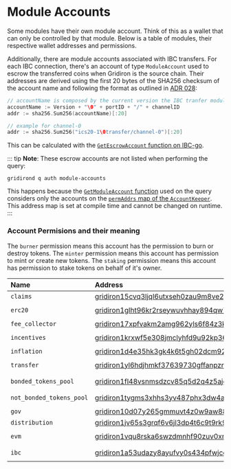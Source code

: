 <!--
order: 1
-->

# Module Accounts

Some modules have their own module account. Think of this as a wallet that can only be controlled by that module.
Below is a table of modules, their respective wallet addresses and permissions.

Additionally, there are module accounts associated with IBC transfers.
For each IBC connection, there's an account of type `ModuleAccount` used to escrow the transferred coins when Gridiron is the source chain.
Their addresses are derived using the first 20 bytes of the SHA256 checksum of the account name and following the format as outlined in [ADR 028](https://github.com/cosmos/cosmos-sdk/blob/master/docs/architecture/adr-028-public-key-addresses.md):

```go
// accountName is composed by the current version the IBC tranfer module supports (in this case, ics20-1), the portID (transfer) and the channelID
accountName := Version + "\0" + portID + "/" + channelID
addr := sha256.Sum256(accountName)[:20]

// example for channel-0
addr := sha256.Sum256("ics20-1\0transfer/channel-0")[:20]
```

This can be calculated with the [`GetEscrowAccount` function on IBC-go](https://github.com/cosmos/ibc-go/blob/c56f78905a5d2db01d867381d106c403fa9e5c4b/modules/apps/transfer/types/keys.go#L41-L55).

::: tip
**Note**: These escrow accounts are not listed when performing the query:

```shell
gridirond q auth module-accounts
```

This happens because the [`GetModuleAccount` function](https://github.com/cosmos/cosmos-sdk/blob/74d7a0dfcd9f47d8a507205f82c264a269ef0612/x/auth/keeper/keeper.go#L194-L224) used on the query considers only the accounts on the [`permAddrs` map of the `AccountKeeper`](https://github.com/cosmos/cosmos-sdk/blob/74d7a0dfcd9f47d8a507205f82c264a269ef0612/x/auth/keeper/keeper.go#L54-L68).
This address map is set at compile time and cannot be changed on runtime.
:::

### Account Permisions and their meaning

The `burner` permission means this account has the permission to burn or destroy tokens.
The `minter` permission means this account has permission to mint or create new tokens.
The `staking` permission means this account has permission to stake tokens on behalf of it's owner.

| Name                    | Address                                             | Permissions        |
| :---------------------- | :-------------------------------------------------- | :----------------- |
| `claims`                | [gridiron15cvq3ljql6utxseh0zau9m8ve2j8erz89m5wkz](https://www.mintscan.io/gridiron/account/gridiron15cvq3ljql6utxseh0zau9m8ve2j8erz89m5wkz)   | `none`             |
| `erc20`                 | [gridiron1glht96kr2rseywuvhhay894qw7ekuc4qg9z5nw](https://www.mintscan.io/gridiron/account/gridiron1glht96kr2rseywuvhhay894qw7ekuc4qg9z5nw)   | `minter` `burner`  |
| `fee_collector`         | [gridiron17xpfvakm2amg962yls6f84z3kell8c5ljcjw34](https://www.mintscan.io/gridiron/account/gridiron17xpfvakm2amg962yls6f84z3kell8c5ljcjw34)   | `none`             |
| `incentives`            | [gridiron1krxwf5e308jmclyhfd9u92kp369l083wn67k4q](https://www.mintscan.io/gridiron/account/gridiron1krxwf5e308jmclyhfd9u92kp369l083wn67k4q)   | `minter` `burner`  |
| `inflation`             | [gridiron1d4e35hk3gk4k6t5gh02dcm923z8ck86qygxf38](https://www.mintscan.io/gridiron/account/gridiron1d4e35hk3gk4k6t5gh02dcm923z8ck86qygxf38)   | `minter`           |
| `transfer`              | [gridiron1yl6hdjhmkf37639730gffanpzndzdpmhv788dt](https://www.mintscan.io/gridiron/account/gridiron1yl6hdjhmkf37639730gffanpzndzdpmhv788dt)   | `minter` `burner`  |
| `bonded_tokens_pool`    | [gridiron1fl48vsnmsdzcv85q5d2q4z5ajdha8yu3h6cprl](https://www.mintscan.io/gridiron/account/gridiron1fl48vsnmsdzcv85q5d2q4z5ajdha8yu3h6cprl)   | `burner` `staking` |
| `not_bonded_tokens_pool`| [gridiron1tygms3xhhs3yv487phx3dw4a95jn7t7lr6ys4t](https://www.mintscan.io/gridiron/account/gridiron1tygms3xhhs3yv487phx3dw4a95jn7t7lr6ys4t)   | `burner` `staking` |
| `gov`                   | [gridiron10d07y265gmmuvt4z0w9aw880jnsr700jcrztvm](https://www.mintscan.io/gridiron/account/gridiron10d07y265gmmuvt4z0w9aw880jnsr700jcrztvm)   | `burner`           |
| `distribution`          | [gridiron1jv65s3grqf6v6jl3dp4t6c9t9rk99cd8974jnh](https://www.mintscan.io/gridiron/account/gridiron1jv65s3grqf6v6jl3dp4t6c9t9rk99cd8974jnh)   | `none`             |
| `evm`                   | [gridiron1vqu8rska6swzdmnhf90zuv0xmelej4lq0n56wq](https://www.mintscan.io/gridiron/account/gridiron1vqu8rska6swzdmnhf90zuv0xmelej4lq0n56wq)   | `minter` `burner`  |
| `ibc`                   | [gridiron1a53udazy8ayufvy0s434pfwjcedzqv345dnt3x](https://www.mintscan.io/gridiron/account/gridiron1a53udazy8ayufvy0s434pfwjcedzqv345dnt3x)   | `minter` `burner`  |
